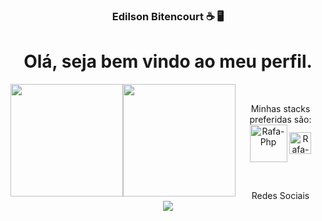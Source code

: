 <div align="center">
<h3>Edilson Bitencourt ☕ 🖥️</h3>
<h1>Olá, seja bem vindo ao meu perfil.</h1>
<div>
  <img 
    height="180em" 
    src="https://github-readme-stats.vercel.app/api?username=theusdido&show_icons=true&theme=dark&include_all_commits=true&count_private=true&icon_color=288DCB"
    style="float:left"
  />
  <img 
    height="180em" 
    src="https://github-readme-stats.vercel.app/api/top-langs/?username=theusdido&layout=compact&langs_count=7&theme=dark"
    style="float:left"
  />
</div>

<div>
  <br/>
  <p>Minhas stacks preferidas são: <br/>
  <img align="center" alt="Rafa-Php" height="60" src="https://cdn.jsdelivr.net/gh/devicons/devicon/icons/php/php-plain.svg">
  <img align="center" alt="Rafa-React" height="35" src="https://cdn.jsdelivr.net/gh/devicons/devicon/icons/angularjs/angularjs-original.svg">  
  </p>
</div>
<div>
  <br/>
  <p>Redes Sociais<br/>
  <a href="https://www.linkedin.com/in/edilsonbitencourt" target="_blank">
    <img src="https://img.shields.io/badge/-LinkedIn-%230077B5?style=for-the-badge&logo=linkedin&logoColor=white" target="_blank" />
  </a> 
  </p>
 </div>
</div>
